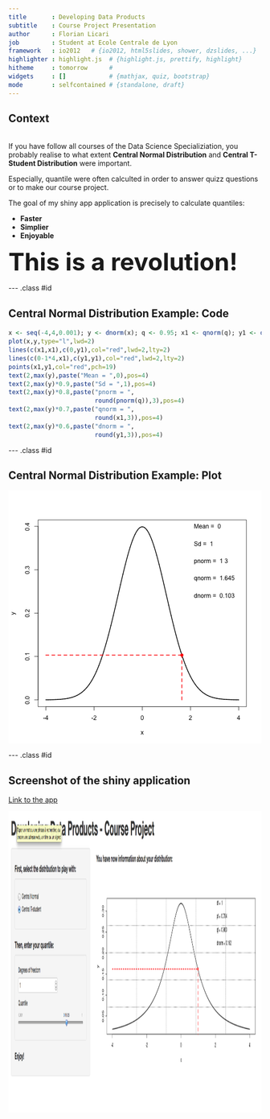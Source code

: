 ```yaml
---
title       : Developing Data Products
subtitle    : Course Project Presentation
author      : Florian Licari
job         : Student at Ecole Centrale de Lyon
framework   : io2012   # {io2012, html5slides, shower, dzslides, ...}
highlighter : highlight.js  # {highlight.js, prettify, highlight}
hitheme     : tomorrow      # 
widgets     : []            # {mathjax, quiz, bootstrap}
mode        : selfcontained # {standalone, draft}
---
```

## Context

<br>
If you have follow all courses of the Data Science Specializiation, you probably realise to what extent <b>Central Normal Distribution</b> and <b>Central T-Student Distribution</b> were important.

Especially, quantile were often calculted in order to answer quizz questions or to make our course project.

The goal of my shiny app application is precisely to calculate quantiles:
- <b>Faster</b>
- <b>Simplier</b>
- <b>Enjoyable</b>

<font size="+4"><b>This is a revolution!</font></b>

--- .class #id 

## Central Normal Distribution Example: Code


```r
x <- seq(-4,4,0.001); y <- dnorm(x); q <- 0.95; x1 <- qnorm(q); y1 <- dnorm(qnorm(q))
plot(x,y,type="l",lwd=2)
lines(c(x1,x1),c(0,y1),col="red",lwd=2,lty=2)
lines(c(0-1*4,x1),c(y1,y1),col="red",lwd=2,lty=2)
points(x1,y1,col="red",pch=19)
text(2,max(y),paste("Mean = ",0),pos=4)
text(2,max(y)*0.9,paste("Sd = ",1),pos=4)
text(2,max(y)*0.8,paste("pnorm = ",
                        round(pnorm(q)),3),pos=4)
text(2,max(y)*0.7,paste("qnorm = ",
                        round(x1,3)),pos=4)
text(2,max(y)*0.6,paste("dnorm = ",
                        round(y1,3)),pos=4)
```

--- .class #id 

## Central Normal Distribution Example: Plot

<img src="assets/fig/central normal distribution.png" title="plot of chunk central normal distribution" alt="plot of chunk central normal distribution" style="display: block; margin: auto;" />

--- .class #id 

## Screenshot of the shiny application

<a href="https://florianlicari.shinyapps.io/CourseProjectApp/"> Link to the app </a>

<img src="./figure/screenshot.png" height="600" width="800" />
